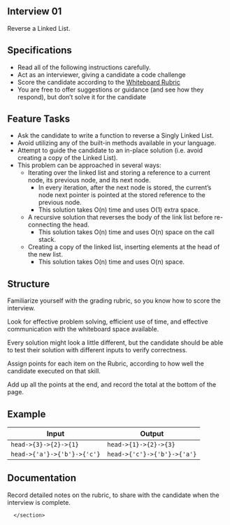<section style="height: auto;">
        <h1 id="interview-01">Interview 01</h1>

<p>Reverse a Linked List.</p>

<h2 id="specifications">Specifications</h2>

<ul>
  <li>Read all of the following instructions carefully.</li>
  <li>Act as an interviewer, giving a candidate a code challenge</li>
  <li>Score the candidate according to the <a href="https://docs.google.com/spreadsheets/d/1scthkmARfzAFZrSYAp6LA2coOaoWUWbSzMbtIU4jcHw" target="_blank">Whiteboard Rubric</a></li>
  <li>You are free to offer suggestions or guidance (and see how they respond),  but don’t solve it for the candidate</li>
</ul>

<h2 id="feature-tasks">Feature Tasks</h2>

<ul>
  <li>Ask the candidate to write a function to reverse a Singly Linked List.</li>
  <li>Avoid utilizing any of the built-in methods available in your language.</li>
  <li>Attempt to guide the candidate to an in-place solution (i.e. avoid creating a copy of the Linked List).</li>
  <li>This problem can be approached in several ways:
    <ul>
      <li>Iterating over the linked list and storing a reference to a current node, its previous node, and its next node.
        <ul>
          <li>In every iteration, after the next node is stored, the current’s node next pointer is pointed at the stored reference to the previous node.</li>
          <li>This solution takes O(n) time and uses O(1) extra space.</li>
        </ul>
      </li>
      <li>A recursive solution that reverses the body of the link list before re-connecting the head.
        <ul>
          <li>This solution takes O(n) time and uses O(n) space on the call stack.</li>
        </ul>
      </li>
      <li>Creating a copy of the linked list, inserting elements at the head of the new list.
        <ul>
          <li>This solution takes O(n) time and uses O(n) space.</li>
        </ul>
      </li>
    </ul>
  </li>
</ul>

<h2 id="structure">Structure</h2>

<p>Familiarize yourself with the grading rubric, so you know how to score the interview.</p>

<p>Look for effective problem solving, efficient use of time, and effective communication with the whiteboard space available.</p>

<p>Every solution might look a little different, but the candidate should be able to test their solution with different inputs to verify correctness.</p>

<p>Assign points for each item on the Rubric, according to how well the candidate executed on that skill.</p>

<p>Add up all the points at the end, and record the total at the bottom of the page.</p>

<h2 id="example">Example</h2>

<table>
  <thead>
    <tr>
      <th>Input</th>
      <th>Output</th>
    </tr>
  </thead>
  <tbody>
    <tr>
      <td><code class="language-plaintext highlighter-rouge">head-&gt;{3}-&gt;{2}-&gt;{1}</code></td>
      <td><code class="language-plaintext highlighter-rouge">head-&gt;{1}-&gt;{2}-&gt;{3}</code></td>
    </tr>
    <tr>
      <td><code class="language-plaintext highlighter-rouge">head-&gt;{'a'}-&gt;{'b'}-&gt;{'c'}</code></td>
      <td><code class="language-plaintext highlighter-rouge">head-&gt;{'c'}-&gt;{'b'}-&gt;{'a'}</code></td>
    </tr>
  </tbody>
</table>

<h2 id="documentation">Documentation</h2>

<p>Record detailed notes on the rubric, to share with the candidate when the interview is complete.</p>


      </section>